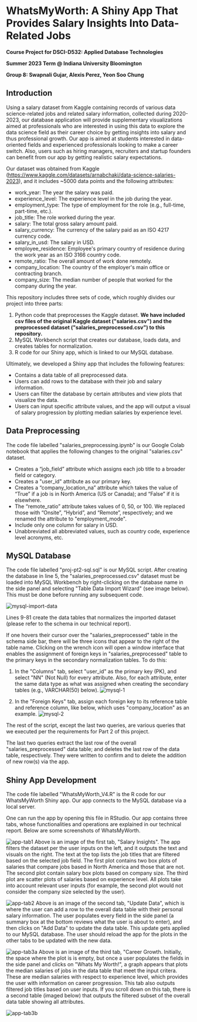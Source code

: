 # **WhatsMyWorth: A Shiny App That Provides Salary Insights Into Data-Related Jobs**

**Course Project for DSCI-D532: Applied Database Technologies**

**Summer 2023 Term @ Indiana University Bloomington**

**Group 8: Swapnali Gujar, Alexis Perez, Yeon Soo Chung**

## Introduction
Using a salary dataset from Kaggle containing records of various data science-related jobs and related salary information, collected during 2020-2023, our database application will provide supplementary visualizations aimed at professionals who are interested in using this data to explore the data science field as their career choice by getting insights into salary and thus professional growth. Our app is aimed at students interested in data-oriented fields and experienced professionals looking to make a career switch. Also, users such as hiring managers, recruiters and startup founders can benefit from our app by getting realistic salary expectations.

Our dataset was obtained from Kaggle (https://www.kaggle.com/datasets/arnabchaki/data-science-salaries-2023), and it includes ~5000 data points and the following attributes:

+ work_year: The year the salary was paid.
+ experience_level: The experience level in the job during the year.
+ employment_type: The type of employment for the role (e.g., full-time, part-time, etc.).
+ job_title: The role worked during the year.
+ salary: The total gross salary amount paid.
+ salary_currency: The currency of the salary paid as an ISO 4217 currency code.
+ salary_in_usd: The salary in USD.
+ employee_residence: Employee's primary country of residence during the work year as an ISO 3166 country code.
+ remote_ratio: The overall amount of work done remotely.
+ company_location: The country of the employer's main office or contracting branch.
+ company_size: The median number of people that worked for the company during the year.

This repository includes three sets of code, which roughly divides our project into three parts:

1. Python code that preprocesses the Kaggle dataset. **We have included csv files of the original Kaggle dataset ("salaries.csv") and the preprocessed dataset ("salaries_preprocessed.csv") to this repository.**
2. MySQL Workbench script that creates our database, loads data, and creates tables for normalization.
3. R code for our Shiny app, which is linked to our MySQL database.

Ultimately, we developed a Shiny app that includes the following features:

+ Contains a data table of all preprocessed data.
+ Users can add rows to the database with their job and salary information.
+ Users can filter the database by certain attributes and view plots that visualize the data.
+ Users can input specific attribute values, and the app will output a visual of salary progression by plotting median salaries by experience level.


## Data Preprocessing
The code file labelled "salaries_preprocessing.ipynb" is our Google Colab notebook that applies the following changes to the original "salaries.csv" dataset.

+ Creates a “job_field” attribute which assigns each job title to a broader field or category.
+ Creates a "user_id" attribute as our primary key.
+ Creates a “company_location_na” attribute which takes the value of “True” if a job is in North America (US or Canada); and “False” if it is elsewhere.
+ The “remote_ratio” attribute takes values of 0, 50, or 100. We replaced those with “Onsite”, “Hybrid”, and “Remote”, respectively; and we renamed the attribute to "employment_mode".
+ Include only one column for salary in USD.
+ Unabbreviated all abbreviated values, such as country code, experience level acronyms, etc.


## MySQL Database
The code file labelled "proj-pt2-sql.sql" is our MySQL script. After creating the database in line 5, the "salaries_preprocessed.csv" dataset must be loaded into MySQL Workbench by right-clicking on the database name in the side panel and selecting "Table Data Import Wizard" (see image below). This must be done before running any subsequent code.

![mysql-import-data](https://github.com/adtgroup8/project/assets/137223955/514f908e-9073-43f6-825a-1967227a5f3b)

Lines 9-81 create the data tables that normalizes the imported dataset (please refer to the schema in our technical report).

If one hovers their cursor over the "salaries_preprocessed" table in the schema side bar, there will be three icons that appear to the right of the table name. Clicking on the wrench icon will open a window interface that enables the assignment of foreign keys in "salaries_preprocessed" table to the primary keys in the secondary normalization tables. To do this:

1. In the "Columns" tab, select "user_id" as the primary key (PK), and select "NN" (Not Null) for every attribute. Also, for each attribute, enter the same data type as what was assigned when creating the secondary tables (e.g., VARCHAR(50) below).
![mysql-1](https://github.com/adtgroup8/project/assets/137223955/6d8edfaa-b1a4-4bbc-adf7-d3afa86db77a)

2. In the "Foreign Keys" tab, assign each foreign key to its reference table and reference column, like below, which uses "company_location" as an example.
![mysql-2](https://github.com/adtgroup8/project/assets/137223955/285e3122-5ac2-44b1-886f-f7dcc69de525)

The rest of the script, except the last two queries, are various queries that we executed per the requirements for Part 2 of this project.

The last two queries extract the last row of the overall "salaries_preprocessed" data table; and deletes the last row of the data table, respectively. They were written to confirm and to delete the addition of new row(s) via the app.


## Shiny App Development
The code file labelled "WhatsMyWorth_V4.R" is the R code for our WhatsMyWorth Shiny app. Our app connects to the MySQL database via a local server.

One can run the app by opening this file in RStudio. Our app contains three tabs, whose functionalities and operations are explained in our technical report. Below are some screenshots of WhatsMyWorth.

![app-tab1](https://github.com/adtgroup8/project/assets/137223955/f2a9dff6-3afe-4da4-b1d0-2410a47d7a28)
Above is an image of the first tab, "Salary Insights". The app filters the dataset per the user inputs on the left, and it outputs the text and visuals on the right. The text at the top lists the job titles that are filtered based on the selected job field. The first plot contains two box plots of salaries that compare jobs based in North America and those that are not. The second plot contain salary box plots based on company size. The third plot are scatter plots of salaries based on experience level. All plots take into account relevant user inputs (for example, the second plot would not consider the company size selected by the user).

![app-tab2](https://github.com/adtgroup8/project/assets/137223955/200318b6-6527-47de-abe2-64eae1328fd2)
Above is an image of the second tab, "Update Data", which is where the user can add a row to the overall data table with their personal salary information. The user populates every field in the side panel (a summary box at the bottom reviews what the user is about to enter), and then clicks on "Add Data" to update the data table. This update gets applied to our MySQL database. The user should reload the app for the plots in the other tabs to be updated with the new data.

![app-tab3a](https://github.com/adtgroup8/project/assets/137223955/16944ac6-593a-416c-8e2c-d4bc0b227e85)
Above is an image of the third tab, "Career Growth. Initially, the space where the plot is is empty, but once a user populates the fields in the side panel and clicks on "Whats My Worth!", a graph appears that plots the median salaries of jobs in the data table that meet the input critera. These are median salaries with respect to experience level, which provides the user with information on career progression. This tab also outputs filtered job titles based on user inputs. If you scroll down on this tab, there is a second table (imaged below) that outputs the filtered subset of the overall data table showing all attributes.

![app-tab3b](https://github.com/adtgroup8/project/assets/137223955/65efb9c7-5e5a-4905-a8f5-7dfd7d4a240f)

